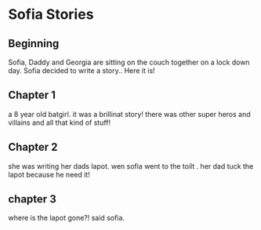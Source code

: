 # Sofia Stories

## Beginning 
Sofia, Daddy and Georgia are sitting on the couch together on a lock down day. 
Sofia decided to write a story.. Here it is!



## Chapter 1
a 8 year old  batgirl.
it  was a brillinat story!
there was other super heros and villains and all that kind of stuff!

## Chapter 2
she was writing her dads lapot.
wen sofia went to the toilt . her dad tuck the lapot because  he need it!

## chapter 3
where is the lapot gone?! said sofia.

